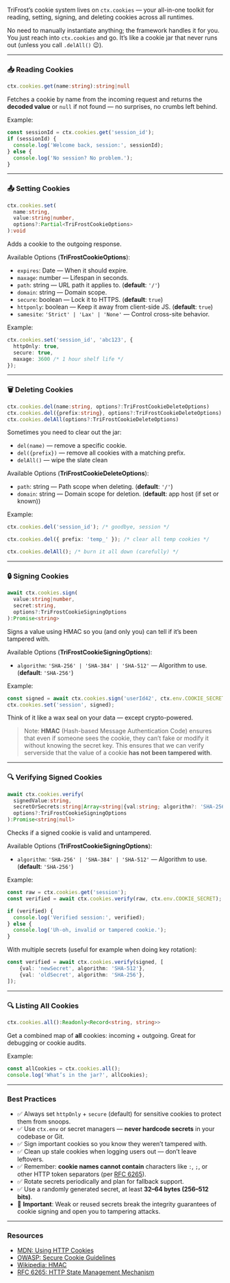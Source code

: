 TriFrost’s cookie system lives on `ctx.cookies` — your all-in-one toolkit for reading, setting, signing, and deleting cookies across all runtimes.

No need to manually instantiate anything; the framework handles it for you. You just reach into `ctx.cookies` and go. It’s like a cookie jar that never runs out (unless you call `.delAll()` 😉).

---

### 📥 Reading Cookies
```typescript
ctx.cookies.get(name:string):string|null
```

Fetches a cookie by name from the incoming request and returns the **decoded value** or `null` if not found — no surprises, no crumbs left behind.

Example:
```typescript
const sessionId = ctx.cookies.get('session_id');
if (sessionId) {
  console.log('Welcome back, session:', sessionId);
} else {
  console.log('No session? No problem.');
}
```

---

### 📤 Setting Cookies
```typescript
ctx.cookies.set(
  name:string,
  value:string|number,
  options?:Partial<TriFrostCookieOptions>
):void
```

Adds a cookie to the outgoing response.

Available Options (**TriFrostCookieOptions**):
- `expires`: Date — When it should expire.
- `maxage`: number — Lifespan in seconds.
- `path`: string — URL path it applies to. (**default**: `'/'`)
- `domain`: string — Domain scope.
- `secure`: boolean — Lock it to HTTPS. (**default**: `true`)
- `httponly`: boolean — Keep it away from client-side JS. (**default**: `true`)
- `samesite`: `'Strict' | 'Lax' | 'None'` — Control cross-site behavior.

Example:
```typescript
ctx.cookies.set('session_id', 'abc123', {
  httpOnly: true,
  secure: true,
  maxage: 3600 /* 1 hour shelf life */
});
```

---

### 🗑️ Deleting Cookies
```typescript
ctx.cookies.del(name:string, options?:TriFrostCookieDeleteOptions)
ctx.cookies.del({prefix:string}, options?:TriFrostCookieDeleteOptions)
ctx.cookies.delAll(options?:TriFrostCookieDeleteOptions)
```

Sometimes you need to clear out the jar:
- `del(name)` — remove a specific cookie.
- `del({prefix})` — remove all cookies with a matching prefix.
- `delAll()` — wipe the slate clean

Available Options (**TriFrostCookieDeleteOptions**):
- `path`: string — Path scope when deleting. (**default**: `'/'`)
- `domain`: string — Domain scope for deletion. (**default**: app host (if set or known))

Example:
```typescript
ctx.cookies.del('session_id'); /* goodbye, session */

ctx.cookies.del({ prefix: 'temp_' }); /* clear all temp cookies */

ctx.cookies.delAll(); /* burn it all down (carefully) */
```

---

### 🔒 Signing Cookies
```typescript
await ctx.cookies.sign(
  value:string|number,
  secret:string,
  options?:TriFrostCookieSigningOptions
):Promise<string>
```

Signs a value using HMAC so you (and only you) can tell if it’s been tampered with.

Available Options (**TriFrostCookieSigningOptions**):
- `algorithm`: `'SHA-256' | 'SHA-384' | 'SHA-512'` — Algorithm to use. (**default**: `'SHA-256'`)

Example:
```typescript
const signed = await ctx.cookies.sign('userId42', ctx.env.COOKIE_SECRET);
ctx.cookies.set('session', signed);
```

Think of it like a wax seal on your data — except crypto-powered.

> Note: **HMAC** (Hash-based Message Authentication Code) ensures that even if someone sees the cookie, they can’t fake or modify it without knowing the secret key.
> This ensures that we can verify serverside that the value of a cookie **has not been tampered with**.

---

### 🔍 Verifying Signed Cookies
```typescript
await ctx.cookies.verify(
  signedValue:string,
  secretOrSecrets:string|Array<string|{val:string; algorithm?: 'SHA-256'|'SHA-384'|'SHA-512'}>,
  options?:TriFrostCookieSigningOptions
):Promise<string|null>
```

Checks if a signed cookie is valid and untampered.

Available Options (**TriFrostCookieSigningOptions**):
- `algorithm`: `'SHA-256' | 'SHA-384' | 'SHA-512'` — Algorithm to use. (**default**: `'SHA-256'`)

Example:
```typescript
const raw = ctx.cookies.get('session');
const verified = await ctx.cookies.verify(raw, ctx.env.COOKIE_SECRET);

if (verified) {
  console.log('Verified session:', verified);
} else {
  console.log('Uh-oh, invalid or tampered cookie.');
}
```

With multiple secrets (useful for example when doing key rotation):
```typescript
const verified = await ctx.cookies.verify(signed, [
    {val: 'newSecret', algorithm: 'SHA-512'},
    {val: 'oldSecret', algorithm: 'SHA-256'},
]);
```

---

### 🔍 Listing All Cookies
```typescript
ctx.cookies.all():Readonly<Record<string, string>>
```

Get a combined map of **all** cookies: incoming + outgoing. Great for debugging or cookie audits.

Example:
```typescript
const allCookies = ctx.cookies.all();
console.log('What’s in the jar?', allCookies);
```

---

### Best Practices
- ✅ Always set `httpOnly` + `secure` (default) for sensitive cookies to protect them from snoops.
- ✅ Use `ctx.env` or secret managers — **never hardcode secrets** in your codebase or Git.
- ✅ Sign important cookies so you know they weren’t tampered with.
- ✅ Clean up stale cookies when logging users out — don’t leave leftovers.
- ✅ Remember: **cookie names cannot contain** characters like `:`, `;`, or other HTTP token separators (per [RFC 6265](https://datatracker.ietf.org/doc/html/rfc6265)).
- ✅ Rotate secrets periodically and plan for fallback support.
- ✅ Use a randomly generated secret, at least **32–64 bytes (256–512 bits)**.
- 🚨 **Important**: Weak or reused secrets break the integrity guarantees of cookie signing and open you to tampering attacks.

---

### Resources
- [MDN: Using HTTP Cookies](https://developer.mozilla.org/en-US/docs/Web/HTTP/Guides/Cookies)
- [OWASP: Secure Cookie Guidelines](https://owasp.org/www-community/controls/SecureCookieAttribute)
- [Wikipedia: HMAC](https://en.wikipedia.org/wiki/HMAC)
- [RFC 6265: HTTP State Management Mechanism](https://datatracker.ietf.org/doc/html/rfc6265)

